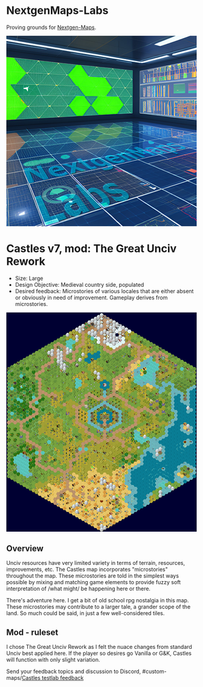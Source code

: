 # NextgenMaps-Labs
Proving grounds for [Nextgen-Maps](https://github.com/hackedpassword/Nextgen-Maps).

![](/preview.png)

# Castles v7, mod: The Great Unciv Rework

- Size: Large
- Design Objective: Medieval country side, populated
- Desired feedback: Microstories of various locales that are either absent or obviously in need of improvement. Gameplay derives from microstories.

![](/images/castles_v5.png)

## Overview

Unciv resources have very limited variety in terms of terrain, resources, improvements, etc. The Castles map incorporates "microstories" throughout the map. These microstories are told in the simplest ways possible by mixing and matching game elements to provide fuzzy soft interpretation of /what might/ be happening here or there.

There's adventure here. I get a bit of old school rpg nostalgia in this map. These microstories may contribute to a larger tale, a grander scope of the land. So much could be said, in just a few well-considered tiles.

## Mod - ruleset
I chose The Great Unciv Rework as I felt the nuace changes from standard Unciv best applied here. If the player so desires go Vanilla or G&K, Castles will function with only slight variation.

Send your feedback topics and discussion to Discord, #custom-maps/[Castles testlab feedback](https://discord.com/channels/586194543280390151/1020315309783138324/threads/1110290632603357194)
